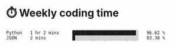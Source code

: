 
# :stopwatch: Weekly coding time 
<!--START_SECTION:waka-->
```text
Python   1 hr 2 mins     ████████████████████████░   96.62 % 
JSON     2 mins          █░░░░░░░░░░░░░░░░░░░░░░░░   03.38 % 
```
<!--END_SECTION:waka-->


<!-- <p> <img src="https://github-readme-stats.vercel.app/api?username=cozgerest&show_icons=true&hide_border=false" />  </p> -->


